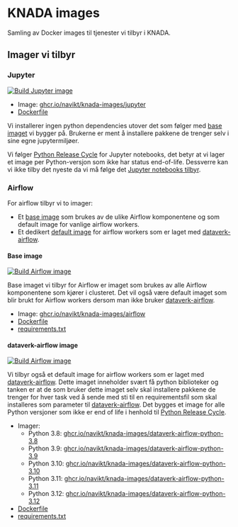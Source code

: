 # KNADA images

Samling av Docker images til tjenester vi tilbyr i KNADA.

## Imager vi tilbyr

### Jupyter
[![Build Jupyter image](https://github.com/navikt/knada-images/actions/workflows/jupyter.yaml/badge.svg)](https://github.com/navikt/knada-images/actions/workflows/jupyter.yaml)

- Image: [ghcr.io/navikt/knada-images/jupyter](https://github.com/navikt/knada-images/pkgs/container/knada-images%2Fjupyter)
- [Dockerfile](https://github.com/navikt/knada-images/blob/main/jupyter/Dockerfile)

Vi installerer ingen python dependencies utover det som følger med [base imaget](https://hub.docker.com/r/jupyter/base-notebook) vi bygger på. Brukerne er ment å installere pakkene de trenger selv i sine egne jupytermiljøer.

Vi følger [Python Release Cycle](https://devguide.python.org/versions/) for Jupyter notebooks, det betyr at vi lager et image per Python-versjon som ikke har status end-of-life.
Dessverre kan vi ikke tilby det nyeste da vi må følge det [Jupyter notebooks tilbyr](https://hub.docker.com/r/jupyter/base-notebook/tags).

### Airflow
For airflow tilbyr vi to imager:

- Et [base image](#base-image) som brukes av de ulike Airflow komponentene og som default image for vanlige airflow workers.
- Et dedikert [default image](#dataverk-airflow-image) for airflow workers som er laget med [dataverk-airflow](https://github.com/navikt/dataverk-airflow).

#### Base image
[![Build Airflow image](https://github.com/navikt/knada-images/actions/workflows/airflow.yaml/badge.svg)](https://github.com/navikt/knada-images/actions/workflows/airflow.yaml)

Base imaget vi tilbyr for Airflow er imaget som brukes av alle Airflow komponentene som kjører i clusteret. 
Det vil også være default imaget som blir brukt for Airflow workers dersom man ikke bruker [dataverk-airflow](https://github.com/navikt/dataverk-airflow).

- Image: [ghcr.io/navikt/knada-images/airflow](https://github.com/navikt/knada-images/pkgs/container/knada-images%2Fairflow)
- [Dockerfile](https://github.com/navikt/knada-images/blob/main/airflow/base/Dockerfile)
- [requirements.txt](https://github.com/navikt/knada-images/blob/main/airflow/base/requirements.txt)

#### dataverk-airflow image
[![Build Airflow image](https://github.com/navikt/knada-images/actions/workflows/dataverk-airflow.yaml/badge.svg)](https://github.com/navikt/knada-images/actions/workflows/dataverk-airflow.yaml)

Vi tilbyr også et default image for airflow workers som er laget med [dataverk-airflow](https://github.com/navikt/dataverk-airflow). Dette imaget inneholder svært få python biblioteker og tanken er at de som bruker dette imaget selv skal installere pakkene de trenger for hver task ved å sende med sti til en requirementsfil som skal installeres som parameter til [dataverk-airflow](https://github.com/navikt/dataverk-airflow#felles-argumenter). Det bygges et image for alle Python versjoner som ikke er end of life i henhold til [Python Release Cycle](https://devguide.python.org/versions/).

- Imager: 
    - Python 3.8: [ghcr.io/navikt/knada-images/dataverk-airflow-python-3.8](https://github.com/navikt/knada-images/pkgs/container/knada-images%2Fdataverk-airflow-python-3.8)
    - Python 3.9: [ghcr.io/navikt/knada-images/dataverk-airflow-python-3.9](https://github.com/navikt/knada-images/pkgs/container/knada-images%2Fdataverk-airflow-python-3.9)
    - Python 3.10: [ghcr.io/navikt/knada-images/dataverk-airflow-python-3.10](https://github.com/navikt/knada-images/pkgs/container/knada-images%2Fdataverk-airflow-python-3.10)
    - Python 3.11: [ghcr.io/navikt/knada-images/dataverk-airflow-python-3.11](https://github.com/navikt/knada-images/pkgs/container/knada-images%2Fdataverk-airflow-python-3.11)
    - Python 3.12: [ghcr.io/navikt/knada-images/dataverk-airflow-python-3.12](https://github.com/navikt/knada-images/pkgs/container/knada-images%2Fdataverk-airflow-python-3.12)
- [Dockerfile](https://github.com/navikt/knada-images/blob/main/airflow/dataverk/Dockerfile)
- [requirements.txt](https://github.com/navikt/knada-images/blob/main/airflow/dataverk/requirements.txt)
